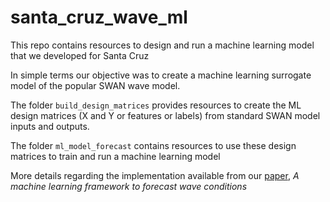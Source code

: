 # santa_cruz_wave_ml

This repo contains resources to design and run a machine learning model
that we developed for Santa Cruz

In simple terms our objective was to create a machine learning surrogate model
of the popular SWAN wave model.

The folder `build_design_matrices` provides resources to create the ML
design matrices (X and Y or features or labels) from standard SWAN model inputs
and outputs.

The folder `ml_model_forecast` contains resources to use these design matrices
to train and run a machine learning model

More details regarding the implementation available from our [paper](https://arxiv.org/pdf/1709.08725.pdf), _A machine learning framework to forecast wave conditions_

